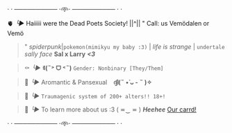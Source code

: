 · · ────────── ·𖥸· ────────── · ·

:anatomical_heart:
   *╰►* Haiiiii were the Dead Poets Society! ||^|| " Call: us Vemödalen or Vemö
   >   " *spiderpunk*|`pokemon(mimikyu my baby :3)` | *life is strange* | `undertale`  *sally face* **Sal x Larry** ***<3***

> :coffin:
   *╰►* **ꉂ(˵˃ ᗜ ˂˵)** `Gender: Nonbinary [They/Them]`
	 
> :guitar:
   *╰►* Aromantic & Pansexual ⠀**ദ്ദി(˵ •̀ ᴗ - ˵ )✧**

> :black_heart:
   *╰►* `Traumagenic system of 200+ alters!! 18+!`

> :mushroom: 
   *╰►*  To learn more about us :3  ( ≖‿  ≖ ) ***Heehee*** 
[Our carrd!](https://deadpoetssocietyexe.carrd.co/)

· · ────────── ·𖥸· ────────── · ·

